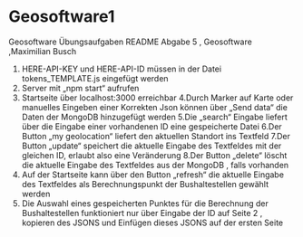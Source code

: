 # Geosoftware1
Geosoftware Übungsaufgaben
README Abgabe 5 , Geosoftware ,Maximilian Busch

1. HERE-API-KEY und HERE-API-ID müssen in der Datei tokens_TEMPLATE.js eingefügt werden
2. Server mit „npm start“ aufrufen
3. Startseite über localhost:3000 erreichbar
4.Durch Marker auf Karte oder manuelles Eingeben einer Korrekten Json können über „Send data“ 
die Daten der MongoDB hinzugefügt werden
5.Die „search“ Eingabe liefert über die Eingabe einer vorhandenen ID eine gespeicherte Datei
6.Der Button „my geolocation“ liefert den aktuellen Standort ins Textfeld
7.Der Button „update“ speichert die aktuelle Eingabe des Textfeldes mit der gleichen ID, 
erlaubt also eine Veränderung 
8.Der Button „delete“ löscht die aktuelle Eingabe des Textfeldes aus der MongoDB , falls vorhanden
9. Auf der Startseite kann über den Button „refresh“ die aktuelle Eingabe des Textfeldes als 
Berechnungspunkt der Bushaltestellen gewählt werden
10. Die Auswahl eines gespeicherten Punktes für die Berechnung der Bushaltestellen funktioniert nur 
über Eingabe der ID auf Seite 2 , kopieren des JSONS und Einfügen dieses JSONS auf der ersten Seite
